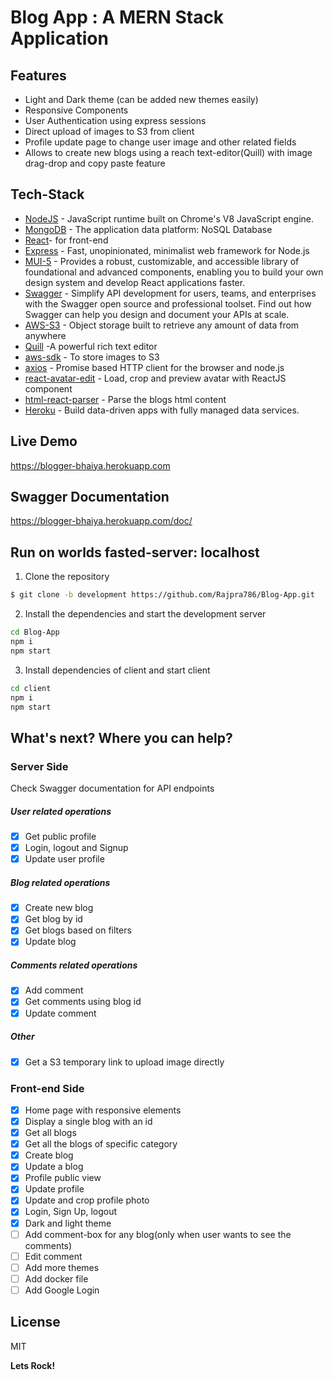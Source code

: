 # Blog App : A MERN Stack Application

## Features

- Light and Dark theme (can be added new themes easily)
- Responsive Components
- User Authentication using express sessions
- Direct upload of images to S3 from client
- Profile update page to change user image and other related fields
- Allows to create new blogs using a reach text-editor(Quill) with image drag-drop and copy paste feature

## Tech-Stack

- [NodeJS](https://nodejs.org) - JavaScript runtime built on Chrome's V8 JavaScript engine.
- [MongoDB](https://www.mongodb.com/) - The application data platform: NoSQL Database
- [React](https://reactjs.org/)- for front-end
- [Express](https://expressjs.com/) - Fast, unopinionated, minimalist web framework for Node.js
- [MUI-5](https://mui.com/getting-started/usage/) - Provides a robust, customizable, and accessible library of foundational and advanced components, enabling you to build your own design system and develop React applications faster.
- [Swagger](https://swagger.io/) - Simplify API development for users, teams, and enterprises with the Swagger open source and professional toolset. Find out how Swagger can help you design and document your APIs at scale.
- [AWS-S3](https://aws.amazon.com/s3/) - Object storage built to retrieve any amount of data from anywhere
- [Quill](https://quilljs.com/) -A powerful rich text editor
- [aws-sdk](https://aws.amazon.com/sdk-for-javascript) - To store images to S3
- [axios](https://github.com/axios/axios) - Promise based HTTP client for the browser and node.js
- [react-avatar-edit](https://www.npmjs.com/package/react-avatar-edit) - Load, crop and preview avatar with ReactJS component
- [html-react-parser](https://www.npmjs.com/package/html-react-parser) - Parse the blogs html content
- [Heroku](https://dashboard.heroku.com/) - Build data-driven apps with fully managed data services.

## Live Demo

https://blogger-bhaiya.herokuapp.com

## Swagger Documentation

https://blogger-bhaiya.herokuapp.com/doc/

## Run on worlds fasted-server: localhost

1. Clone the repository

```sh
$ git clone -b development https://github.com/Rajpra786/Blog-App.git
```

2. Install the dependencies and start the development server

```sh
cd Blog-App
npm i
npm start
```

3. Install dependencies of client and start client

```sh
cd client
npm i
npm start
```

## What's next? Where you can help?

### Server Side

Check Swagger documentation for API endpoints

##### User related operations

- [x]  Get public profile
- [x] Login, logout and Signup
- [x] Update user profile

##### Blog related operations

- [x] Create new blog
- [x] Get blog by id
- [x] Get blogs based on filters
- [x] Update blog

##### Comments related operations

- [x] Add comment
- [x] Get comments using blog id
- [x] Update comment

##### Other

- [x] Get a S3 temporary link to upload image directly

### Front-end Side

- [x] Home page with responsive elements
- [x] Display a single blog with an id
- [x] Get all blogs
- [x] Get all the blogs of specific category
- [x] Create blog
- [x] Update a blog
- [x] Profile public view
- [x] Update profile
- [x] Update and crop profile photo
- [x] Login, Sign Up, logout
- [x] Dark and light theme
- [ ] Add comment-box for any blog(only when user wants to see the comments)
- [ ] Edit comment
- [ ] Add more themes
- [ ] Add docker file
- [ ] Add Google Login

## License

MIT

**Lets Rock!**
